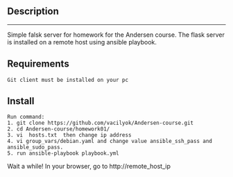 ## Description

---

Simple falsk server for homework for the Andersen course. The flask server is installed on a remote host using ansible playbook.

## Requirements

```
Git client must be installed on your pc
```

## Install

```
Run command:
1. git clone https://github.com/vacilyok/Andersen-course.git
2. cd Andersen-course/homework01/
3. vi  hosts.txt  then change ip address
4. vi group_vars/debian.yaml and change value ansible_ssh_pass and ansible_sudo_pass.
5. run ansible-playbook playbook.yml
```

Wait a while! In your browser, go to http://remote_host_ip
